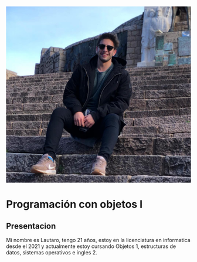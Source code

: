 ![Logo UNAHUR](./assets/mendoza2.png)

# Programación con objetos I

## Presentacion
Mi nombre es Lautaro, tengo 21 años, estoy en la licenciatura en informatica desde el 2021 y actualmente estoy cursando Objetos 1, estructuras de datos, sistemas operativos e ingles 2.




